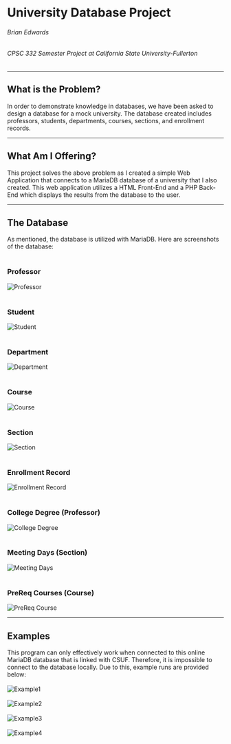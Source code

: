 # University Database Project
###### Brian Edwards
###### CPSC 332 Semester Project at California State University-Fullerton
---
## What is the Problem?
In order to demonstrate knowledge in databases, we have been asked to design a database for a mock university. The database created includes professors, students, departments, courses, sections, and enrollment records.

---
## What Am I Offering?
This project solves the above problem as I created a simple Web Application that connects to a MariaDB database of a university that I also created. This web application utilizes a HTML Front-End and a PHP Back-End which displays the results from the database to the user.

---
## The Database
As mentioned, the database is utilized with MariaDB. Here are screenshots of the database: <br/><br/>
### Professor
![Professor](https://github.com/brianedwards00/University-Database/blob/main/READ.ME%20Pictures/Professor.png)
<br/><br/>
### Student
![Student](https://github.com/brianedwards00/University-Database/blob/main/READ.ME%20Pictures/Student.png)
<br/><br/>
### Department
![Department](https://github.com/brianedwards00/University-Database/blob/main/READ.ME%20Pictures/Department.png)
<br/><br/>
### Course
![Course](https://github.com/brianedwards00/University-Database/blob/main/READ.ME%20Pictures/Course.png)
<br/><br/>
### Section
![Section](https://github.com/brianedwards00/University-Database/blob/main/READ.ME%20Pictures/Section.png)
<br/><br/>
### Enrollment Record
![Enrollment Record](https://github.com/brianedwards00/University-Database/blob/main/READ.ME%20Pictures/Enrollment.png)
<br/><br/>
### College Degree (Professor)
![College Degree](https://github.com/brianedwards00/University-Database/blob/main/READ.ME%20Pictures/College%20Degree.png)
<br/><br/>
### Meeting Days (Section)
![Meeting Days](https://github.com/brianedwards00/University-Database/blob/main/READ.ME%20Pictures/Meeting%20Days.png)
<br/><br/>
### PreReq Courses (Course)
![PreReq Course](https://github.com/brianedwards00/University-Database/blob/main/READ.ME%20Pictures/PreReq%20Courses.png)

---
## Examples
This program can only effectively work when connected to this online MariaDB database that is linked with CSUF. Therefore, it is impossible to connect to the database locally. Due to this, example runs are provided below: <br/><br/>
![Example1](https://github.com/brianedwards00/University-Database/blob/main/READ.ME%20Pictures/Example%201.gif)
<br/><br/>
![Example2](https://github.com/brianedwards00/University-Database/blob/main/READ.ME%20Pictures/Example%202.gif)
<br/><br/>
![Example3](https://github.com/brianedwards00/University-Database/blob/main/READ.ME%20Pictures/Example%203.gif)
<br/><br/>
![Example4](https://github.com/brianedwards00/University-Database/blob/main/READ.ME%20Pictures/Example%204.gif)

